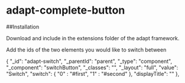 # adapt-complete-button

##Installation

Download and include in the extensions folder of the adapt framework. 

Add the ids of the two elements you would like to switch between

{
  "_id": "adapt-switch",
  "_parentId": "parent",
  "_type": "component",
  "_component": "switchButton",
  "_classes": "",
  "_layout": "full",
  "value": "Switch",
  "switch": {
    "0" : "#first",
    "1" : "#second"
  },
  "displayTitle": ""
},